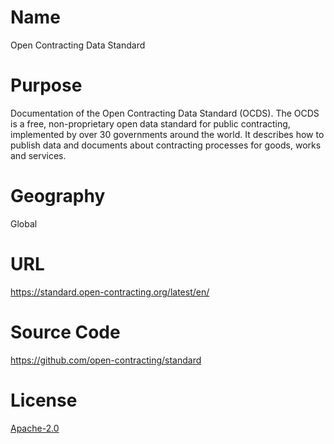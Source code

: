 # Name

Open Contracting Data Standard

# Purpose

Documentation of the Open Contracting Data Standard (OCDS). The OCDS is a free, non-proprietary open data standard for public contracting, implemented by over 30 governments around the world. It describes how to publish data and documents about contracting processes for goods, works and services.

# Geography

Global

# URL

https://standard.open-contracting.org/latest/en/

# Source Code

https://github.com/open-contracting/standard

# License

[Apache-2.0](https://github.com/open-contracting/standard?tab=License-1-ov-file#readme)
